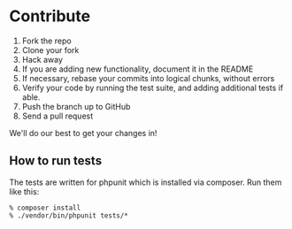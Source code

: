 # Contribute

1. Fork the repo
2. Clone your fork
3. Hack away
4. If you are adding new functionality, document it in the README
5. If necessary, rebase your commits into logical chunks, without errors
6. Verify your code by running the test suite, and adding additional tests if able.
7. Push the branch up to GitHub
8. Send a pull request

We'll do our best to get your changes in!

## How to run tests
The tests are written for phpunit which is installed via composer. Run them
like this:

```
% composer install
% ./vendor/bin/phpunit tests/*
```
